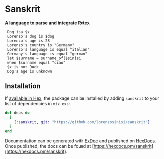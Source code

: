 # Sanskrit

**A language to parse and integrate Retex**

```
 Dog isa $x
 Lorenzo's dog is $dog 
 Lorenzo's age is 28
 Lorenzo's country is "Germany"
 Lorenzo's language is equal "italian"
 Germany's language is equal "german"
 let $surname = surname_of($sinisi)
 when $surname equal "ciao"
 $x is_not Duck
 Dog's age is unknown
```


## Installation

If [available in Hex](https://hex.pm/docs/publish), the package can be installed
by adding `sanskrit` to your list of dependencies in `mix.exs`:

```elixir
def deps do
  [
    {:sanskrit, git: "https://github.com/lorenzosinisi/sanskrit"}
  ]
end
```

Documentation can be generated with [ExDoc](https://github.com/elixir-lang/ex_doc)
and published on [HexDocs](https://hexdocs.pm). Once published, the docs can
be found at [https://hexdocs.pm/sanskrit](https://hexdocs.pm/sanskrit).

